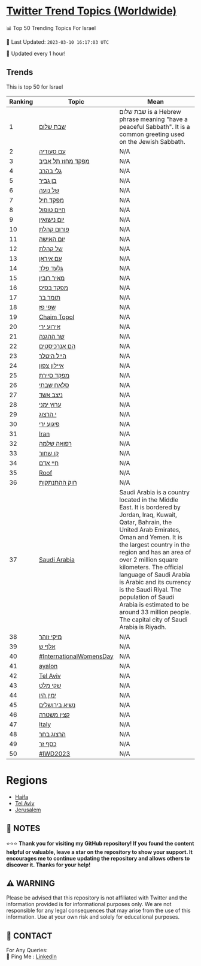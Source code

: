 [Twitter Trend Topics (Worldwide)](https://github.com/ErcinDedeoglu/Twitter-Trend-Topics)
==========


📊 Top 50 Trending Topics For Israel

📆 Last Updated: `2023-03-10 16:17:03 UTC`

🔧 Updated every 1 hour!


## Trends

This is top 50 for Israel

| Ranking | Topic | Mean |
| ------- | ------------ | ------------ |
| 1 | [שבת שלום](http://twitter.com/search?q=%d7%a9%d7%91%d7%aa+%d7%a9%d7%9c%d7%95%d7%9d) | שבת שלום is a Hebrew phrase meaning "have a peaceful Sabbath". It is a common greeting used on the Jewish Sabbath. |
| 2 | [עם סעודיה](http://twitter.com/search?q=%d7%a2%d7%9d+%d7%a1%d7%a2%d7%95%d7%93%d7%99%d7%94) | N/A |
| 3 | [מפקד מחוז תל אביב](http://twitter.com/search?q=%d7%9e%d7%a4%d7%a7%d7%93+%d7%9e%d7%97%d7%95%d7%96+%d7%aa%d7%9c+%d7%90%d7%91%d7%99%d7%91) | N/A |
| 4 | [גלי בהרב](http://twitter.com/search?q=%d7%92%d7%9c%d7%99+%d7%91%d7%94%d7%a8%d7%91) | N/A |
| 5 | [בן גביר](http://twitter.com/search?q=%d7%91%d7%9f+%d7%92%d7%91%d7%99%d7%a8) | N/A |
| 6 | [של נועה](http://twitter.com/search?q=%d7%a9%d7%9c+%d7%a0%d7%95%d7%a2%d7%94) | N/A |
| 7 | [מפקד חיל](http://twitter.com/search?q=%d7%9e%d7%a4%d7%a7%d7%93+%d7%97%d7%99%d7%9c) | N/A |
| 8 | [חיים טופול](http://twitter.com/search?q=%d7%97%d7%99%d7%99%d7%9d+%d7%98%d7%95%d7%a4%d7%95%d7%9c) | N/A |
| 9 | [יום נישואין](http://twitter.com/search?q=%d7%99%d7%95%d7%9d+%d7%a0%d7%99%d7%a9%d7%95%d7%90%d7%99%d7%9f) | N/A |
| 10 | [פורום קהלת](http://twitter.com/search?q=%d7%a4%d7%95%d7%a8%d7%95%d7%9d+%d7%a7%d7%94%d7%9c%d7%aa) | N/A |
| 11 | [יום האישה](http://twitter.com/search?q=%d7%99%d7%95%d7%9d+%d7%94%d7%90%d7%99%d7%a9%d7%94) | N/A |
| 12 | [של קהלת](http://twitter.com/search?q=%d7%a9%d7%9c+%d7%a7%d7%94%d7%9c%d7%aa) | N/A |
| 13 | [עם איראן](http://twitter.com/search?q=%d7%a2%d7%9d+%d7%90%d7%99%d7%a8%d7%90%d7%9f) | N/A |
| 14 | [גלעד פלד](http://twitter.com/search?q=%d7%92%d7%9c%d7%a2%d7%93+%d7%a4%d7%9c%d7%93) | N/A |
| 15 | [מאיר רובין](http://twitter.com/search?q=%d7%9e%d7%90%d7%99%d7%a8+%d7%a8%d7%95%d7%91%d7%99%d7%9f) | N/A |
| 16 | [מפקד בסיס](http://twitter.com/search?q=%d7%9e%d7%a4%d7%a7%d7%93+%d7%91%d7%a1%d7%99%d7%a1) | N/A |
| 17 | [תומר בר](http://twitter.com/search?q=%d7%aa%d7%95%d7%9e%d7%a8+%d7%91%d7%a8) | N/A |
| 18 | [שפי פז](http://twitter.com/search?q=%d7%a9%d7%a4%d7%99+%d7%a4%d7%96) | N/A |
| 19 | [Chaim Topol](http://twitter.com/search?q=Chaim+Topol) | N/A |
| 20 | [אירוע ירי](http://twitter.com/search?q=%d7%90%d7%99%d7%a8%d7%95%d7%a2+%d7%99%d7%a8%d7%99) | N/A |
| 21 | [שר ההגנה](http://twitter.com/search?q=%d7%a9%d7%a8+%d7%94%d7%94%d7%92%d7%a0%d7%94) | N/A |
| 22 | [הם אנרכיסטים](http://twitter.com/search?q=%d7%94%d7%9d+%d7%90%d7%a0%d7%a8%d7%9b%d7%99%d7%a1%d7%98%d7%99%d7%9d) | N/A |
| 23 | [הייל היטלר](http://twitter.com/search?q=%d7%94%d7%99%d7%99%d7%9c+%d7%94%d7%99%d7%98%d7%9c%d7%a8) | N/A |
| 24 | [איילון צפון](http://twitter.com/search?q=%d7%90%d7%99%d7%99%d7%9c%d7%95%d7%9f+%d7%a6%d7%a4%d7%95%d7%9f) | N/A |
| 25 | [מפקד סיירת](http://twitter.com/search?q=%d7%9e%d7%a4%d7%a7%d7%93+%d7%a1%d7%99%d7%99%d7%a8%d7%aa) | N/A |
| 26 | [סלאח שבתי](http://twitter.com/search?q=%d7%a1%d7%9c%d7%90%d7%97+%d7%a9%d7%91%d7%aa%d7%99) | N/A |
| 27 | [ניצב אשד](http://twitter.com/search?q=%d7%a0%d7%99%d7%a6%d7%91+%d7%90%d7%a9%d7%93) | N/A |
| 28 | [ערוץ ימני](http://twitter.com/search?q=%d7%a2%d7%a8%d7%95%d7%a5+%d7%99%d7%9e%d7%a0%d7%99) | N/A |
| 29 | [י הרצוג](http://twitter.com/search?q=%d7%99+%d7%94%d7%a8%d7%a6%d7%95%d7%92) | N/A |
| 30 | [פיגוע ירי](http://twitter.com/search?q=%d7%a4%d7%99%d7%92%d7%95%d7%a2+%d7%99%d7%a8%d7%99) | N/A |
| 31 | [Iran](http://twitter.com/search?q=Iran) | N/A |
| 32 | [רפואה שלמה](http://twitter.com/search?q=%d7%a8%d7%a4%d7%95%d7%90%d7%94+%d7%a9%d7%9c%d7%9e%d7%94) | N/A |
| 33 | [קו שחור](http://twitter.com/search?q=%d7%a7%d7%95+%d7%a9%d7%97%d7%95%d7%a8) | N/A |
| 34 | [חיי אדם](http://twitter.com/search?q=%d7%97%d7%99%d7%99+%d7%90%d7%93%d7%9d) | N/A |
| 35 | [Roof](http://twitter.com/search?q=Roof) | N/A |
| 36 | [חוק ההתנתקות](http://twitter.com/search?q=%d7%97%d7%95%d7%a7+%d7%94%d7%94%d7%aa%d7%a0%d7%aa%d7%a7%d7%95%d7%aa) | N/A |
| 37 | [Saudi Arabia](http://twitter.com/search?q=Saudi+Arabia) | Saudi Arabia is a country located in the Middle East. It is bordered by Jordan, Iraq, Kuwait, Qatar, Bahrain, the United Arab Emirates, Oman and Yemen. It is the largest country in the region and has an area of over 2 million square kilometers. The official language of Saudi Arabia is Arabic and its currency is the Saudi Riyal. The population of Saudi Arabia is estimated to be around 33 million people. The capital city of Saudi Arabia is Riyadh. |
| 38 | [מיקי זוהר](http://twitter.com/search?q=%d7%9e%d7%99%d7%a7%d7%99+%d7%96%d7%95%d7%94%d7%a8) | N/A |
| 39 | [אלף ש](http://twitter.com/search?q=%d7%90%d7%9c%d7%a3+%d7%a9) | N/A |
| 40 | [#InternationalWomensDay](http://twitter.com/search?q=%23InternationalWomensDay) | N/A |
| 41 | [ayalon](http://twitter.com/search?q=ayalon) | N/A |
| 42 | [Tel Aviv](http://twitter.com/search?q=Tel+Aviv) | N/A |
| 43 | [שקי מלט](http://twitter.com/search?q=%d7%a9%d7%a7%d7%99+%d7%9e%d7%9c%d7%98) | N/A |
| 44 | [ימין היו](http://twitter.com/search?q=%d7%99%d7%9e%d7%99%d7%9f+%d7%94%d7%99%d7%95) | N/A |
| 45 | [נשיא בירושלים](http://twitter.com/search?q=%d7%a0%d7%a9%d7%99%d7%90+%d7%91%d7%99%d7%a8%d7%95%d7%a9%d7%9c%d7%99%d7%9d) | N/A |
| 46 | [קצין משטרה](http://twitter.com/search?q=%d7%a7%d7%a6%d7%99%d7%9f+%d7%9e%d7%a9%d7%98%d7%a8%d7%94) | N/A |
| 47 | [Italy](http://twitter.com/search?q=Italy) | N/A |
| 48 | [הרצוג בחר](http://twitter.com/search?q=%d7%94%d7%a8%d7%a6%d7%95%d7%92+%d7%91%d7%97%d7%a8) | N/A |
| 49 | [כסף זר](http://twitter.com/search?q=%d7%9b%d7%a1%d7%a3+%d7%96%d7%a8) | N/A |
| 50 | [#IWD2023](http://twitter.com/search?q=%23IWD2023) | N/A |



# Regions

* [Haifa](</Israel/Haifa.md>)
* [Tel Aviv](</Israel/Tel Aviv.md>)
* [Jerusalem](</Israel/Jerusalem.md>)



## 📝 NOTES

⭐⭐⭐ **Thank you for visiting my GitHub repository! If you found the content helpful or valuable, leave a star on the repository to show your support. It encourages me to continue updating the repository and allows others to discover it. Thanks for your help!**


## ⚠️ WARNING

Please be advised that this repository is not affiliated with Twitter and the information provided is for informational purposes only. We are not responsible for any legal consequences that may arise from the use of this information. Use at your own risk and solely for educational purposes.


## 📨 CONTACT

 For Any Queries:  
            🏓 Ping Me : [LinkedIn](https://www.linkedin.com/in/ercindedeoglu/)
